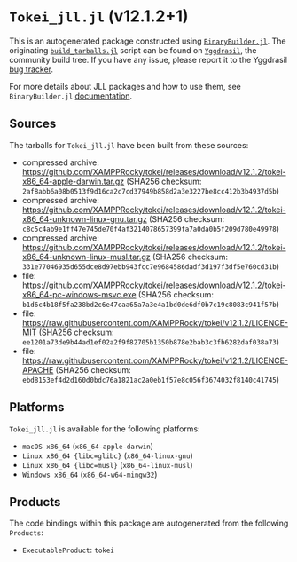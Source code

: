 # `Tokei_jll.jl` (v12.1.2+1)

This is an autogenerated package constructed using [`BinaryBuilder.jl`](https://github.com/JuliaPackaging/BinaryBuilder.jl). The originating [`build_tarballs.jl`](https://github.com/JuliaPackaging/Yggdrasil/blob/6160d17066dafdb42171b2789ebc418a8ced5cf9/T/Tokei/build_tarballs.jl) script can be found on [`Yggdrasil`](https://github.com/JuliaPackaging/Yggdrasil/), the community build tree.  If you have any issue, please report it to the Yggdrasil [bug tracker](https://github.com/JuliaPackaging/Yggdrasil/issues).

For more details about JLL packages and how to use them, see `BinaryBuilder.jl` [documentation](https://juliapackaging.github.io/BinaryBuilder.jl/dev/jll/).

## Sources

The tarballs for `Tokei_jll.jl` have been built from these sources:

* compressed archive: https://github.com/XAMPPRocky/tokei/releases/download/v12.1.2/tokei-x86_64-apple-darwin.tar.gz (SHA256 checksum: `2af8abb6a08b0513f9d16ca2c7cd37949b858d2a3e3227be8cc412b3b4937d5b`)
* compressed archive: https://github.com/XAMPPRocky/tokei/releases/download/v12.1.2/tokei-x86_64-unknown-linux-gnu.tar.gz (SHA256 checksum: `c8c5c4ab9e1ff47e745de70f4af3214078657399fa7a0da0b5f209d780e49978`)
* compressed archive: https://github.com/XAMPPRocky/tokei/releases/download/v12.1.2/tokei-x86_64-unknown-linux-musl.tar.gz (SHA256 checksum: `331e77046935d655dce8d97ebb943fcc7e9684586dadf3d197f3df5e760cd31b`)
* file: https://github.com/XAMPPRocky/tokei/releases/download/v12.1.2/tokei-x86_64-pc-windows-msvc.exe (SHA256 checksum: `b1d6c4b18f5fa238bd2c6e47caa65a7a3e4a1bd0de6df0b7c19c8083c941f57b`)
* file: https://raw.githubusercontent.com/XAMPPRocky/tokei/v12.1.2/LICENCE-MIT (SHA256 checksum: `ee1201a73de9b44ad1ef02a2f9f82705b1350b878e2bab3c3fb6282daf038a73`)
* file: https://raw.githubusercontent.com/XAMPPRocky/tokei/v12.1.2/LICENCE-APACHE (SHA256 checksum: `ebd8153ef4d2d160d0bdc76a1821ac2a0eb1f57e8c056f3674032f8140c41745`)

## Platforms

`Tokei_jll.jl` is available for the following platforms:

* `macOS x86_64` (`x86_64-apple-darwin`)
* `Linux x86_64 {libc=glibc}` (`x86_64-linux-gnu`)
* `Linux x86_64 {libc=musl}` (`x86_64-linux-musl`)
* `Windows x86_64` (`x86_64-w64-mingw32`)

## Products

The code bindings within this package are autogenerated from the following `Products`:

* `ExecutableProduct`: `tokei`
